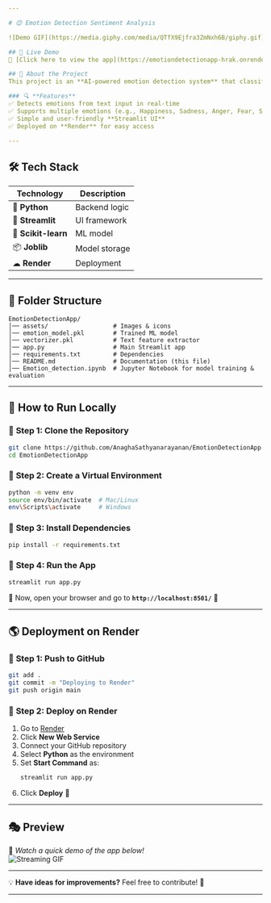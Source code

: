 ```yaml
---

# 😊 Emotion Detection Sentiment Analysis  

![Demo GIF](https://media.giphy.com/media/QTfX9Ejfra3ZmNxh6B/giphy.gif)  

## 🚀 Live Demo  
🔗 [Click here to view the app](https://emotiondetectionapp-hrak.onrender.com)  

## 📌 About the Project  
This project is an **AI-powered emotion detection system** that classifies text into different emotions using **Machine Learning and Natural Language Processing (NLP)**.  

### 🔍 **Features**  
✅ Detects emotions from text input in real-time  
✅ Supports multiple emotions (e.g., Happiness, Sadness, Anger, Fear, Surprise)  
✅ Simple and user-friendly **Streamlit UI**  
✅ Deployed on **Render** for easy access  

---
```


## 🛠️ Tech Stack  

| Technology    | Description |
|--------------|------------|
| 🐍 **Python** | Backend logic |
| 🎨 **Streamlit** | UI framework |
| 🤖 **Scikit-learn** | ML model |
| 📦 **Joblib** | Model storage |
| ☁ **Render** | Deployment |

---

## 📂 Folder Structure  

```
EmotionDetectionApp/
│── assets/                  # Images & icons
│── emotion_model.pkl        # Trained ML model
│── vectorizer.pkl           # Text feature extractor
│── app.py                   # Main Streamlit app
│── requirements.txt         # Dependencies
│── README.md                # Documentation (this file)
│── Emotion_detection.ipynb  # Jupyter Notebook for model training & evaluation
```

---

## 🚀 How to Run Locally  

### 🔹 **Step 1: Clone the Repository**  
```bash
git clone https://github.com/AnaghaSathyanarayanan/EmotionDetectionApp
cd EmotionDetectionApp
```
  
### 🔹 **Step 2: Create a Virtual Environment**  
```bash
python -m venv env
source env/bin/activate  # Mac/Linux
env\Scripts\activate     # Windows
```
  
### 🔹 **Step 3: Install Dependencies**  
```bash
pip install -r requirements.txt
```
  
### 🔹 **Step 4: Run the App**  
```bash
streamlit run app.py
```
📌 Now, open your browser and go to **`http://localhost:8501/`** 🚀  

---

## 🌎 Deployment on Render  

### 🔹 **Step 1: Push to GitHub**  
```bash
git add .
git commit -m "Deploying to Render"
git push origin main
```

### 🔹 **Step 2: Deploy on Render**  
1. Go to [Render](https://render.com/)  
2. Click **New Web Service**  
3. Connect your GitHub repository  
4. Select **Python** as the environment  
5. Set **Start Command** as:  
   ```bash
   streamlit run app.py
   ```
6. Click **Deploy** 🎉  

---

## 🎭 Preview  
📌 *Watch a quick demo of the app below!*  
![Streaming GIF](https://media.giphy.com/media/3oEjI6SIIHBdRxXI40/giphy.gif)  

---  

💡 **Have ideas for improvements?** Feel free to contribute! 🚀  

---
